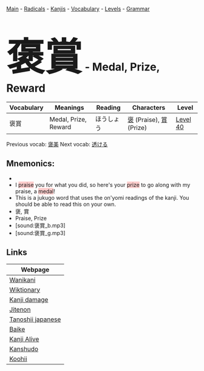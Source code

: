 <style> bigfont {font-size: 100px}</style>
[Main](../README.md) -
[Radicals](../radicals.md) -
[Kanjis](../kanjis.md) -
[Vocabulary](../vocabulary.md) -
[Levels](../levels.md) -
[Grammar](../grammar.md)
# <bigfont> 褒賞</bigfont> - Medal, Prize, Reward 

| Vocabulary | Meanings | Reading | Characters | Level |
| --- | --- | --- | --- | --- |
| 褒賞 | Medal, Prize, Reward | ほうしょう |  [褒](../kanjis/褒.md) (Praise), [賞](../kanjis/賞.md) (Prize) | [Level 40](../levels/wk_level40.md) |

Previous vocab: [褒美](褒美.md) Next vocab: [透ける](透ける.md) 

## Mnemonics:

* 
* I <span style="background-color:#ffcccb"> praise</span> you for what you did, so here's your <span style="background-color:#ffcccb"> prize</span> to go along with my praise, a <span style="background-color:#ffcccb"> medal</span>!
* This is a jukugo word that uses the on'yomi readings of the kanji. You should be able to read this on your own.
* 褒, 賞
* Praise, Prize
* [sound:褒賞_b.mp3]
* [sound:褒賞_g.mp3]


## Links 

| Webpage |
| --- |
| [Wanikani          ](https://www.wanikani.com/kanji/褒賞) |
| [Wiktionary        ](https://en.wiktionary.org/wiki/褒賞) |
| [Kanji damage      ](http://www.kanjidamage.com/kanji/search?utf8=✓&q=褒賞) |
| [Jitenon           ](https://jitenon.com/kanji/褒賞) |
| [Tanoshii japanese ](https://www.tanoshiijapanese.com/dictionary/kanji.cfm?k=褒賞) |
| [Baike             ](https://baike.baidu.com/item/褒賞) |
| [Kanji Alive       ](https://app.kanjialive.com/褒賞) |
| [Kanshudo          ](https://www.kanshudo.com/searchmn?q=褒賞) |
| [Koohii            ](https://kanji.koohii.com/study/kanji/褒賞) |
